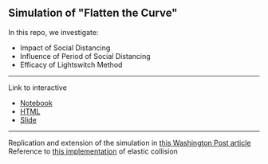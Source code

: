 ## Simulation of "Flatten the Curve"  
In this repo, we investigate:
- Impact of Social Distancing  
- Influence of Period of Social Distancing  
- Efficacy of Lightswitch Method  
  
---  
  
Link to interactive  
- [Notebook](https://nbviewer.jupyter.org/github/rikiyay/covid19/blob/master/flatten_the_curve.ipynb)  
- [HTML](https://htmlpreview.github.io/?https://github.com/rikiyay/covid19/blob/master/flatten_the_curve.html)  
- [Slide](https://htmlpreview.github.io/?https://github.com/rikiyay/covid19/blob/master/flatten_the_curve.slides.html)  
  
---  
  
Replication and extension of the simulation in [this Washington Post article](https://www.washingtonpost.com/graphics/2020/world/corona-simulator/)  
Reference to [this implementation](https://github.com/xnx/collision) of elastic collision  

<!-- No Social Distancing  
![](flattencurve_abbrev_dt025.gif)  

Social Distancing: 30% of Baseline Contact Ratio  
![](flattencurve_abbrev_dt008.gif)   -->